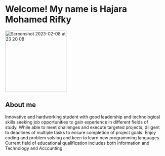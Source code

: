 <h1>Welcome! My name is Hajara Mohamed Rifky</h1>
<img width="200" alt="Screenshot 2023-02-08 at 23 20 08" src="https://user-images.githubusercontent.com/124401488/217674815-3c7f5c7b-f151-4988-822f-1d553a3cb7bb.png">

<h2>About me</h2>
<p> Innovative and hardworking student with good leadership and technological skills seeking job opportunities to gain experience in different fields of study. While able to meet challenges and execute targeted projects, diligent to deadlines of multiple tasks to ensure completion of project goals. Enjoy coding and problem solving and keen to learn new programming languages. Current field of educational qualification includes both Information and Technology and Accounting </p>
